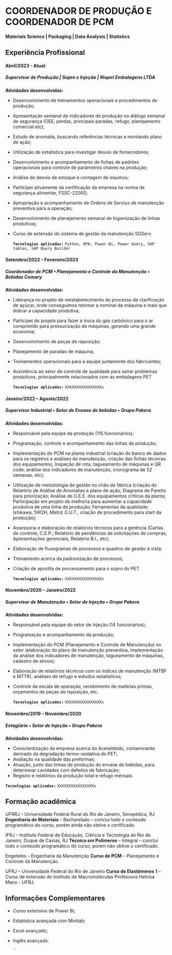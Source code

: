 # COORDENADOR DE PRODUÇÃO E COORDENADOR DE PCM

#### Materials Science | Packaging | Data Analysis | Statistics

## Experiência Profissional

#### Abril/2023 - Atual:
##### Supervisor de Produção | Sopro e Injeção | Riopet Embalagens LTDA

**Atividades desenvolvidas:**

- Desenvolvimento de treinamentos operacionais e procedimentos de produção;
- Apresentação semanal de indicadores de produção no diálogo semanal de segurança (OEE, perdas, principais paradas, refugo, planejamento comercial etc);
- Estudo de anomalia, buscando referências técnicas e montando plano de ação;
- Utilização de estatística para investigar desvio de fornecedores;
- Desenvolvimento e acompanhamento de fichas de padrões operacionais para controle de parâmetros chaves na produção;
- Análise de desvio de estoque e contagem de insumos;
- Participei ativamente da certificação da empresa na norma de segurança alimentar, FSSC-22000;
- Apropriação e acompanhamento de Ordens de Serviço de manutenção preventiva para a operação;
- Desenvolvimento de planejamento semanal de higienização de linhas produtivas;
- Curso de extensão do sistema de gestão da manutenção <em1>SGServ</em1>.

  **`Tecnologias aplicadas:`** `Python, RPA, Power Bi, Power Query, SAP tables, SAP Query Builder `

#### Setembro/2022 – Fevereiro/2023
##### Coordenador de PCM • Planejamento e Controle da Manutenção • Bebidas Comary

**Atividades desenvolvidas:**

- Liderança no projeto de reestabelecimento do processo de clarificação de açúcar, onde conseguimos retomar a nominal da máquina e mais que dobrar a capacidade produtiva;
- Participei do projeto para fazer a troca do gás carbônico para o ar comprimido para pressurização de máquinas, gerando uma grande economia;
- Desenvolvimento de peças de reposição;
- Planejamento de paradas de máquina;
- Treinamentos operacionais para a equipe juntamente dos fabricantes;
- Assistência ao setor de controle de qualidade para sanar problemas produtivos, principalmente relacionados com as embalagens PET

  **`Tecnologias aplicadas:`** `XXXXXXXXXXXXXXXXx`

#### Janeiro/2022 – Agosto/2022
##### Supervisor Industrial • Setor de Envase de bebidas • Grupo Pakera

**Atividades desenvolvidas:**

- Responsável pela equipe da produção (115 funcionários);
- Programação, controle e acompanhamento das linhas de produção;
- Implementação do PCM na planta industrial (criação do banco de dados para os registros e análises de manutenção, criação das fichas técnicas dos equipamentos, Inspeção de rota, tagueamento de máquinas e QR code; análise dos indicadores de manutenção, cronograma de 52 semanas, etc);
- Utilização de metodologia de gestão no chão de fábrica (criação do Relatório de Análise de Anomalias e plano de ação; Diagrama de Paretto para priorização; Análise do O.E.E. dos
equipamentos críticos da planta; Participação em projeto de melhoria para aumentar a capacidade produtiva de uma linha de produção; Ferramentas da qualidade; Ishikawa, 5W2H,
Matriz G.U.T., criação de procedimento para start da produção);
- Assessoria e elaboração de relatórios técnicos para a gerência (Cartas de controle; C.E.P.; Relatório de pendências de solicitações de compras; Apresentações gerenciais, Relatório B.I.,
etc);
- Elaboração de fluxogramas de processos e quadros de gestão à vista;
- Treinamento acerca da padronização de processos;
- Criação de apostila de processamento para o sopro do PET.

  **`Tecnologias aplicadas:`** `XXXXXXXXXXXXXXXXx`

#### Novembro/2020 – Janeiro/2022
##### Supervisor de Manutenção • Setor de Injeção • Grupo Pakera

**Atividades desenvolvidas:**

- Responsável pela equipe do setor de injeção (14 funcionários);
- Programação e acompanhamento da produção;
- Implementação do PCM (Planejamento e Controle de Manutenção) no setor (elaboração do plano de manutenção preventiva, implementação da análise dos indicadores de manutenção,
tagueamento de máquinas, cadastro de ativos);
- Elaboração de relatórios técnicos com os índices de manutenção (MTBF e MTTR), análises de refugo e estudos estatísticos;
- Controle da escala de operação, recebimento de matérias primas, orçamentos de peças de reposição, etc.

  **`Tecnologias aplicadas:`** `XXXXXXXXXXXXXXXXx`

#### Novembro/2019 – Novembro/2020
##### Estagiário • Setor de Injeção • Grupo Pakera

**Atividades desenvolvidas:**

- Conscientização da empresa acerca do Acetaldeído, contaminante derivado da degradação
termo-oxidativa do PET;
- Avaliação na qualidade das preformas;
- Atuação, junto das linhas de produção do envase de bebidas, para determinar cavidades com defeitos de fabricação;
- Registro e relatórios da produção total e refugo mensais.

 **`Tecnologias aplicadas:`** `XXXXXXXXXXXXXXXXx`

 ## Formação acadêmica

<em1>UFRRJ – Universidade Federal Rural do Rio de Janeiro, Seropédica, RJ</em1>
**Engenharia de Materiais** – Bacharelado – concluí todo o conteúdo programático do curso, porém ainda não obtive o certificado.

<em1>IFRJ – Instituto Federal de Educação, Ciência e Tecnologia do Rio de Janeiro, Duque de Caxias, RJ</em1>
**Técnico em Polímeros** – Integral – concluí todo o conteúdo programático do curso, porém não obtive o certificado.

<em1>Engeteles – Engenharia da Manutenção</em1>
**Curso de PCM** – Planejamento e Controle da Manutenção.

<em1>UFRJ – Universidade Federal do Rio de Janeiro</em1>
**Curso de Elastômeros 1** – Curso de extensão do Instituto de Macromoléculas Professora Heloísa Mano - UFRJ.

## Informações Complementares

- Curso extensivo de Power Bi;
- Estatística avançada com Minitab;
- Excel avançado;
- Inglês avançado.


















  ``
